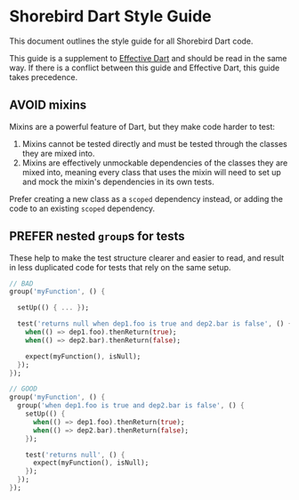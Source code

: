 # Shorebird Dart Style Guide

This document outlines the style guide for all Shorebird Dart code.

This guide is a supplement to
[Effective Dart](https://dart.dev/guides/language/effective-dart) and should be
read in the same way. If there is a conflict between this guide and Effective
Dart, this guide takes precedence.

## AVOID mixins

Mixins are a powerful feature of Dart, but they make code harder to test:

1. Mixins cannot be tested directly and must be tested through the classes they
   are mixed into.
2. Mixins are effectively unmockable dependencies of the classes they are mixed
   into, meaning every class that uses the mixin will need to set up and mock
   the mixin's dependencies in its own tests.

Prefer creating a new class as a `scoped` dependency instead, or adding the code
to an existing `scoped` dependency.

## PREFER nested `group`s for tests

These help to make the test structure clearer and easier to read, and result in
less duplicated code for tests that rely on the same setup.

```dart
// BAD
group('myFunction', () {

  setUp(() { ... });

  test('returns null when dep1.foo is true and dep2.bar is false', () {
    when(() => dep1.foo).thenReturn(true);
    when(() => dep2.bar).thenReturn(false);

    expect(myFunction(), isNull);
  });
});

// GOOD
group('myFunction', () {
  group('when dep1.foo is true and dep2.bar is false', () {
    setUp(() {
      when(() => dep1.foo).thenReturn(true);
      when(() => dep2.bar).thenReturn(false);
    });

    test('returns null', () {
      expect(myFunction(), isNull);
    });
  });
});
```
